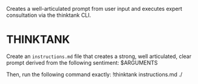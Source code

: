 Creates a well-articulated prompt from user input and executes expert consultation via the thinktank CLI.

# THINKTANK

Create an `instructions.md` file that creates a strong, well articulated, clear prompt derived from the following sentiment: $ARGUMENTS

Then, run the following command exactly:
!thinktank instructions.md ./
